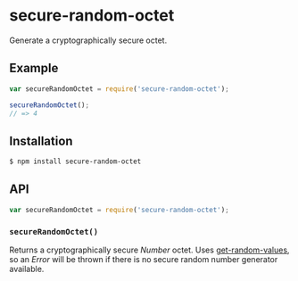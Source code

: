 # secure-random-octet

Generate a cryptographically secure octet.

## Example

``` javascript
var secureRandomOctet = require('secure-random-octet');

secureRandomOctet();
// => 4
```

## Installation

``` bash
$ npm install secure-random-octet
```

## API

``` javascript
var secureRandomOctet = require('secure-random-octet');
```

### `secureRandomOctet()`

Returns a cryptographically secure _Number_ octet. Uses
[get-random-values](https://github.com/KenanY/get-random-values), so an _Error_
will be thrown if there is no secure random number generator available.
